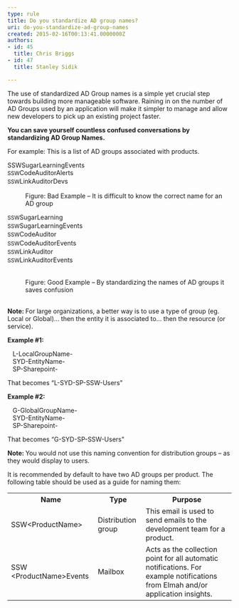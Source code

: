 ```yaml
---
type: rule
title: Do you standardize AD group names?
uri: do-you-standardize-ad-group-names
created: 2015-02-16T00:13:41.0000000Z
authors:
- id: 45
  title: Chris Briggs
- id: 47
  title: Stanley Sidik

---
```




<span class='intro'> <p>​The use of standardized AD Group names is a simple yet crucial step towards building more manageable software. Raining in on the number of AD Groups used by an application will make it simpler to manage and allow new developers to pick up an existing project faster. <br></p> </span>

<p> 
   <strong> You can save yourself countless confused conversations by standardizing AD Group Names. </strong><br></p><p>For example&#58;&#160;This is a list of AD groups associated with products.<br></p><p class="greyBox">SSWSugarLearningEvents<br> <span style="font-size&#58;12px;line-height&#58;19.2px;background-color&#58;#f5f5f5;"></span><span style="font-size&#58;12px;line-height&#58;19.2px;background-color&#58;#f5f5f5;"></span><span style="font-size&#58;12px;line-height&#58;19.2px;background-color&#58;#f5f5f5;">SSW</span>CodeAuditorAlerts<br> <span style="font-size&#58;12px;line-height&#58;19.2px;background-color&#58;#f5f5f5;"></span><span style="font-size&#58;12px;line-height&#58;19.2px;background-color&#58;#f5f5f5;"></span><span style="font-size&#58;12px;line-height&#58;19.2px;background-color&#58;#f5f5f5;">SSW</span>LinkAuditorDevs</p><dd class="ssw15-rteElement-FigureBad"> Figure&#58; Bad Example – It is difficult to know the correct name for an AD group </dd><p class="greyBox"> <span style="font-size&#58;12px;line-height&#58;19.2px;background-color&#58;#f5f5f5;"></span><span style="font-size&#58;12px;line-height&#58;19.2px;background-color&#58;#f5f5f5;"></span><span style="font-size&#58;12px;line-height&#58;19.2px;background-color&#58;#f5f5f5;">SSW</span>SugarLearning<br> <span style="font-size&#58;12px;line-height&#58;19.2px;background-color&#58;#f5f5f5;"></span><span style="font-size&#58;12px;line-height&#58;19.2px;background-color&#58;#f5f5f5;"></span><span style="font-size&#58;12px;line-height&#58;19.2px;background-color&#58;#f5f5f5;">SSW</span>SugarLearningEvents<br> <span style="font-size&#58;12px;line-height&#58;19.2px;background-color&#58;#f5f5f5;"></span><span style="font-size&#58;12px;line-height&#58;19.2px;background-color&#58;#f5f5f5;"></span><span style="font-size&#58;12px;line-height&#58;19.2px;background-color&#58;#f5f5f5;">SSW</span>CodeAuditor<br> <span style="font-size&#58;12px;line-height&#58;19.2px;background-color&#58;#f5f5f5;"></span><span style="font-size&#58;12px;line-height&#58;19.2px;background-color&#58;#f5f5f5;"></span><span style="font-size&#58;12px;line-height&#58;19.2px;background-color&#58;#f5f5f5;">SSW</span>CodeAuditorEvents<br> <span style="font-size&#58;12px;line-height&#58;19.2px;background-color&#58;#f5f5f5;">SSW</span>LinkAuditor<br> <span style="font-size&#58;12px;line-height&#58;19.2px;background-color&#58;#f5f5f5;"></span><span style="font-size&#58;12px;line-height&#58;19.2px;background-color&#58;#f5f5f5;"></span><span style="font-size&#58;12px;line-height&#58;19.2px;background-color&#58;#f5f5f5;">SSW</span>LinkAuditorEvents</p>​ 
<dd class="ssw15-rteElement-FigureGood"> Figure&#58; Good Example – By standardizing the names of AD groups it saves confusion<br></dd><p><strong><br>Note&#58;&#160;</strong>For large organizations, a better way is<b></b> to use a type of group (eg. Local or Global)… then the entity it is associated to… then the resource (or service).&#160;&#160;<br></p><p><strong>E</strong><strong>xample</strong><strong> #1&#58;</strong></p><p class="ssw15-rteElement-CodeArea">&#160; &#160;L-LocalGroupName-<br>&#160; &#160;SYD-EntityName-<br>&#160; &#160;SP-Sharepoint-</p><p>That becomes “L-SYD-SP-SSW-Users&quot; <br></p><p><strong>E</strong><strong>xample</strong><strong> #2&#58;</strong></p><p class="ssw15-rteElement-CodeArea">&#160; &#160;G-GlobalGroupName-<br>&#160; &#160;SYD-EntityName-<br>&#160; &#160;SP-Sharepoint-</p><p>That becomes “G-SYD-SP-SSW-Users&quot;</p><p><b>​Note&#58; </b>You would not use this naming convention for distribution groups – as they would display to users. <br></p><p>It is recommended by default to have two AD groups per product. The following table should be used as a guide for naming them&#58;</p><table class="normal"><tbody><tr><th>Name</th><th>Type</th><th>Purpose</th></tr><tr><td>SSW&lt;ProductName&gt;</td><td>Distribution group</td><td>This email is used to send emails to the development team for a product.</td></tr><tr><td>SSW &lt;ProductName&gt;Events</td><td>Mailbox</td><td>Acts as the collection point for all automatic notifications. For example notifications from Elmah and/or application insights. <br></td></tr></tbody></table>​​


